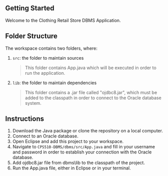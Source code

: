 ## Getting Started

Welcome to the Clothing Retail Store DBMS Application. 


## Folder Structure

The workspace contains two folders, where:

1) `src`: the folder to maintain sources
    > This folder contains App.java which will be executed in order to run the application.
2) `lib`: the folder to maintain dependencies
    > This folder contains a .jar file called "ojdbc8.jar", which must be added to the classpath in order to connect to the Oracle database system. 


## Instructions

1) Download the Java package or clone the repository on a local computer.
2) Connect to an Oracle database.
3) Open Eclipse and add this project to your workspace.
4) Navigate to `CPS510-DBMS/dbms/src/App.java` and fill in your username and password in order to establish your connection with the Oracle database.
5) Add ojdbc8.jar file from dbms\lib to the classpath of the project.
6) Run the App.java file, either in Eclipse or in your terminal.
